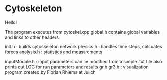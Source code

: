 # Cytoskeleton

Hello! 

The program executes from cytoskel.cpp
global.h contains global variables and links to other headers

init.h     : builds cytoskeleton network
physics.h  : handles time steps, calcuates forces
analysis.h : statistics and measurements 

inputModule.h : input parameters can be modified from a simple .txt file
		also prints out LOG for run parameters and results
gr.h gr3.h    : visualization program created by Florian Rhiems at Julich


